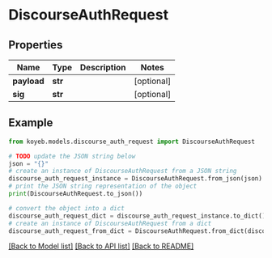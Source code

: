 # DiscourseAuthRequest


## Properties

Name | Type | Description | Notes
------------ | ------------- | ------------- | -------------
**payload** | **str** |  | [optional] 
**sig** | **str** |  | [optional] 

## Example

```python
from koyeb.models.discourse_auth_request import DiscourseAuthRequest

# TODO update the JSON string below
json = "{}"
# create an instance of DiscourseAuthRequest from a JSON string
discourse_auth_request_instance = DiscourseAuthRequest.from_json(json)
# print the JSON string representation of the object
print(DiscourseAuthRequest.to_json())

# convert the object into a dict
discourse_auth_request_dict = discourse_auth_request_instance.to_dict()
# create an instance of DiscourseAuthRequest from a dict
discourse_auth_request_from_dict = DiscourseAuthRequest.from_dict(discourse_auth_request_dict)
```
[[Back to Model list]](../README.md#documentation-for-models) [[Back to API list]](../README.md#documentation-for-api-endpoints) [[Back to README]](../README.md)


